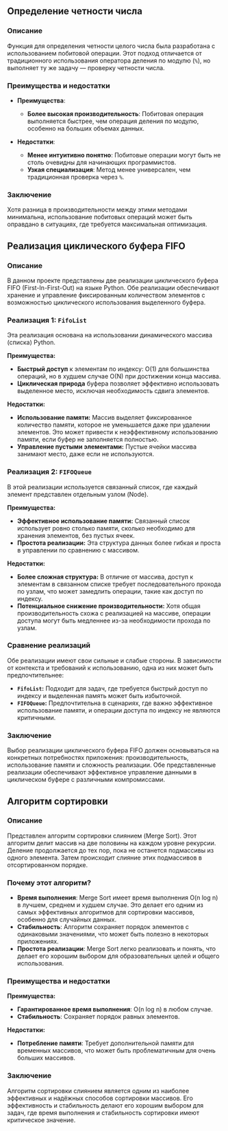 ## Определение четности числа

### Описание

Функция для определения четности целого числа была разработана с использованием побитовой операции. Этот подход отличается от традиционного использования оператора деления по модулю (`%`), но выполняет ту же задачу — проверку четности числа.

### Преимущества и недостатки

- **Преимущества**:
  - **Более высокая производительность**: Побитовая операция выполняется быстрее, чем операция деления по модулю, особенно на больших объемах данных.

- **Недостатки**:
  - **Менее интуитивно понятно**: Побитовые операции могут быть не столь очевидны для начинающих программистов.
  - **Узкая специализация**: Метод менее универсален, чем традиционная проверка через `%`.

### Заключение

Хотя разница в производительности между этими методами минимальна, использование побитовых операций может быть оправдано в ситуациях, где требуется максимальная оптимизация.



## Реализация циклического буфера FIFO

### Описание

В данном проекте представлены две реализации циклического буфера FIFO (First-In-First-Out) на языке Python. Обе реализации обеспечивают хранение и управление фиксированным количеством элементов с возможностью циклического использования выделенного буфера.

### Реализация 1: `FifoList`

Эта реализация основана на использовании динамического массива (списка) Python.

**Преимущества:**
- **Быстрый доступ** к элементам по индексу: O(1) для большинства операций, но в худшем случае O(N) при достижении конца массива.
- **Циклическая природа** буфера позволяет эффективно использовать выделенное место, исключая необходимость сдвига элементов.

**Недостатки:**
- **Использование памяти:** Массив выделяет фиксированное количество памяти, которое не уменьшается даже при удалении элементов. Это может привести к неэффективному использованию памяти, если буфер не заполняется полностью.
- **Управление пустыми элементами:** Пустые ячейки массива занимают место, даже если не используются.

### Реализация 2: `FIFOQueue`

В этой реализации используется связанный список, где каждый элемент представлен отдельным узлом (Node).

**Преимущества:**
- **Эффективное использование памяти:** Связанный список использует ровно столько памяти, сколько необходимо для хранения элементов, без пустых ячеек.
- **Простота реализации:** Эта структура данных более гибкая и проста в управлении по сравнению с массивом.

**Недостатки:**
- **Более сложная структура:** В отличие от массива, доступ к элементам в связанном списке требует последовательного прохода по узлам, что может замедлить операции, такие как доступ по индексу.
- **Потенциальное снижение производительности:** Хотя общая производительность схожа с реализацией на массиве, операции доступа могут быть медленнее из-за необходимости прохода по узлам.

### Сравнение реализаций

Обе реализации имеют свои сильные и слабые стороны. В зависимости от контекста и требований к использованию, одна из них может быть предпочтительнее:

- **`FifoList`:** Подходит для задач, где требуется быстрый доступ по индексу и выделенная память может быть избыточной.
- **`FIFOQueue`:** Предпочтительна в сценариях, где важно эффективное использование памяти, и операции доступа по индексу не являются критичными.

### Заключение

Выбор реализации циклического буфера FIFO должен основываться на конкретных потребностях приложения: производительность, использование памяти и сложность реализации. Обе представленные реализации обеспечивают эффективное управление данными в циклическом буфере с различными компромиссами.
## Алгоритм сортировки

### Описание

Представлен алгоритм сортировки слиянием (Merge Sort). Этот алгоритм делит массив на две половины на каждом уровне рекурсии. Деление продолжается до тех пор, пока не останется подмассивы из одного элемента. Затем происходит слияние этих подмассивов в отсортированном порядке.

### Почему этот алгоритм?

- **Время выполнения**: Merge Sort имеет время выполнения O(n log n) в лучшем, среднем и худшем случае. Это делает его одним из самых эффективных алгоритмов для сортировки массивов, особенно для случайных данных.
- **Стабильность**: Алгоритм сохраняет порядок элементов с одинаковыми значениями, что может быть полезно в некоторых приложениях.
- **Простота реализации**: Merge Sort легко реализовать и понять, что делает его хорошим выбором для образовательных целей и общего использования.

### Преимущества и недостатки

**Преимущества:**
- **Гарантированное время выполнения**: O(n log n) в любом случае.
- **Стабильность**: Сохраняет порядок равных элементов.

**Недостатки:**
- **Потребление памяти**: Требует дополнительной памяти для временных массивов, что может быть проблематичным для очень больших массивов.

### Заключение

Алгоритм сортировки слиянием является одним из наиболее эффективных и надёжных способов сортировки массивов. Его эффективность и стабильность делают его хорошим выбором для задач, где время выполнения и стабильность сортировки имеют критическое значение.

